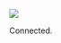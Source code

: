 ![](https://db-feed.s3.amazonaws.com/legacy/Screen_Shot_2017-06-09_at_4_20_39_PM-1497039659105.png)

Connected.
